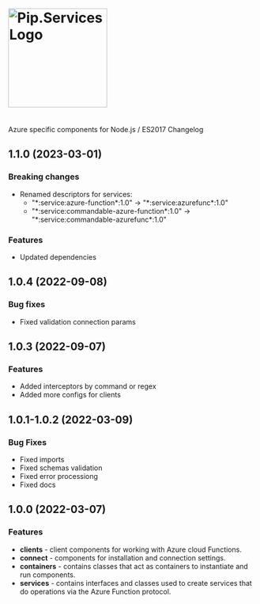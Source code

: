 # <img src="https://uploads-ssl.webflow.com/5ea5d3315186cf5ec60c3ee4/5edf1c94ce4c859f2b188094_logo.svg" alt="Pip.Services Logo" width="200">
<br/> Azure specific components for Node.js / ES2017 Changelog

## <a name="1.1.0"></a> 1.1.0 (2023-03-01)

### Breaking changes
* Renamed descriptors for services:
    - "\*:service:azure-function\*:1.0" -> "\*:service:azurefunc\*:1.0"
    - "\*:service:commandable-azure-function\*:1.0" -> "\*:service:commandable-azurefunc\*:1.0"

### Features
- Updated dependencies

## <a name="1.0.4"></a> 1.0.4 (2022-09-08)

### Bug fixes
* Fixed validation connection params

## <a name="1.0.3"></a> 1.0.3 (2022-09-07)

### Features
* Added interceptors by command or regex
* Added more configs for clients

## <a name="-1.0.1-1.0.2"></a> 1.0.1-1.0.2 (2022-03-09)

### Bug Fixes
- Fixed imports 
- Fixed schemas validation
- Fixed error processiong
- Fixed docs


## <a name="1.0.0"></a> 1.0.0 (2022-03-07)

### Features
- **clients** - client components for working with Azure cloud Functions.
- **connect** - components for installation and connection settings.
- **containers** - contains classes that act as containers to instantiate and run components.
- **services** - contains interfaces and classes used to create services that do operations via the Azure Function protocol.